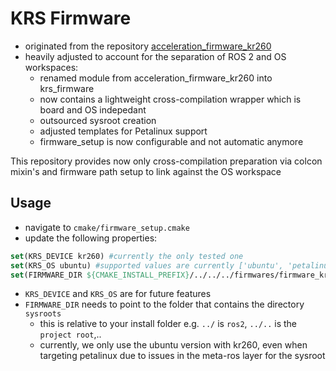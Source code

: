 # KRS Firmware
* originated from the repository [acceleration_firmware_kr260](https://github.com/KRS-AMD/acceleration_firmware_kr260)
* heavily adjusted to account for the separation of ROS 2 and OS workspaces:
  * renamed module from acceleration_firmware_kr260 into krs_firmware
  * now contains a lightweight cross-compilation wrapper which is board and OS indepedant
  * outsourced sysroot creation
  * adjusted templates for Petalinux support
  * firmware_setup is now configurable and not automatic anymore

This repository provides now only cross-compilation preparation via colcon mixin's and firmware path setup to link against the OS workspace

## Usage
* navigate to `cmake/firmware_setup.cmake`
* update the following properties:
```CMake
set(KRS_DEVICE kr260) #currently the only tested one
set(KRS_OS ubuntu) #supported values are currently ['ubuntu', 'petalinux']
set(FIRMWARE_DIR ${CMAKE_INSTALL_PREFIX}/../../../firmwares/firmware_kr260_ubuntu/firmware)  # <ws>/../firmware_kria_ubuntu
```
* `KRS_DEVICE` and `KRS_OS` are for future features
* `FIRMWARE_DIR` needs to point to the folder that contains the directory `sysroots`
  * this is relative to your install folder e.g. `../` is `ros2`, `../..` is the `project root`,..
  * currently, we only use the ubuntu version with kr260, even when targeting petalinux due to issues in the meta-ros layer for the sysroot 